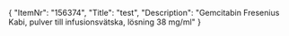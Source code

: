 {
  "ItemNr": "156374",
  "Title": "test",
  "Description": "Gemcitabin Fresenius Kabi, pulver till infusionsvätska, lösning 38 mg/ml"
}